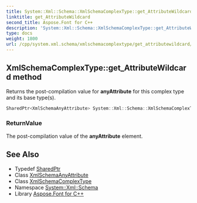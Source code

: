 ```yaml
---
title: System::Xml::Schema::XmlSchemaComplexType::get_AttributeWildcard method
linktitle: get_AttributeWildcard
second_title: Aspose.Font for C++
description: 'System::Xml::Schema::XmlSchemaComplexType::get_AttributeWildcard method. Returns the post-compilation value for anyAttribute for this complex type and its base type(s) in C++.'
type: docs
weight: 1800
url: /cpp/system.xml.schema/xmlschemacomplextype/get_attributewildcard/
---
```

## XmlSchemaComplexType::get_AttributeWildcard method


Returns the post-compilation value for **anyAttribute** for this complex type and its base type(s).

```cpp
SharedPtr<XmlSchemaAnyAttribute> System::Xml::Schema::XmlSchemaComplexType::get_AttributeWildcard()
```


### ReturnValue

The post-compilation value of the **anyAttribute** element.

## See Also

* Typedef [SharedPtr](../../../system/sharedptr/)
* Class [XmlSchemaAnyAttribute](../../xmlschemaanyattribute/)
* Class [XmlSchemaComplexType](../)
* Namespace [System::Xml::Schema](../../)
* Library [Aspose.Font for C++](../../../)
